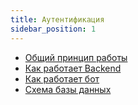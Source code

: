 ```yaml
---
title: Аутентификация
sidebar_position: 1
---
```


- [Общий принцип работы](./poc.md)
- [Как работает Backend](./backend_api.md)
- [Как работает бот](./bot_api.md)
- [Схема базы данных](./database.md)
